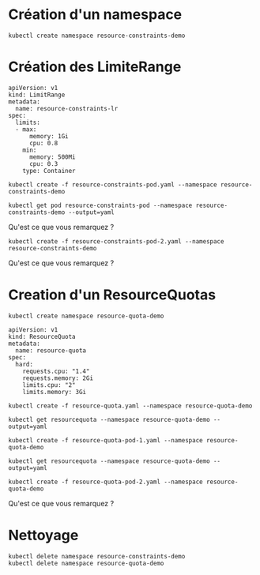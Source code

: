 # Création d'un namespace

```
kubectl create namespace resource-constraints-demo
```

# Création des LimiteRange

```
apiVersion: v1
kind: LimitRange
metadata:
  name: resource-constraints-lr
spec:
  limits:
  - max:
      memory: 1Gi
      cpu: 0.8
    min:
      memory: 500Mi
      cpu: 0.3
    type: Container
```
```
kubectl create -f resource-constraints-pod.yaml --namespace resource-constraints-demo
```

```
kubectl get pod resource-constraints-pod --namespace resource-constraints-demo --output=yaml
```

Qu'est ce que vous remarquez ?

```
kubectl create -f resource-constraints-pod-2.yaml --namespace resource-constraints-demo
```

Qu'est ce que vous remarquez ?

# Creation d'un ResourceQuotas

```
kubectl create namespace resource-quota-demo
```

```
apiVersion: v1
kind: ResourceQuota
metadata:
  name: resource-quota
spec:
  hard:
    requests.cpu: "1.4"
    requests.memory: 2Gi
    limits.cpu: "2"
    limits.memory: 3Gi
```
```
kubectl create -f resource-quota.yaml --namespace resource-quota-demo
```
```
kubectl get resourcequota --namespace resource-quota-demo --output=yaml
```


```
kubectl create -f resource-quota-pod-1.yaml --namespace resource-quota-demo
```

```
kubectl get resourcequota --namespace resource-quota-demo --output=yaml
``` 


```
kubectl create -f resource-quota-pod-2.yaml --namespace resource-quota-demo
```

Qu'est ce que vous remarquez ?

# Nettoyage
```
kubectl delete namespace resource-constraints-demo
kubectl delete namespace resource-quota-demo
```




